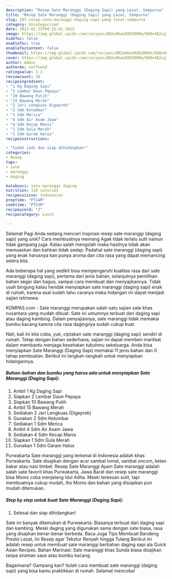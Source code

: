```yaml
---
description: "Resep Sate Maranggi (Daging Sapi) yang Lezat, Sempurna"
title: "Resep Sate Maranggi (Daging Sapi) yang Lezat, Sempurna"
slug: 287-resep-sate-maranggi-daging-sapi-yang-lezat-sempurna
category: Uncategorized
date: 2023-02-25T04:25:41.581Z
image: https://img-global.cpcdn.com/recipes/d02a46aa9202006b/680x482cq70/sate-maranggi-daging-sapi-foto-resep-utama.jpg
hideToc: false
enableToc: true
enableTocContent: false
thumbnail: https://img-global.cpcdn.com/recipes/d02a46aa9202006b/680x482cq70/sate-maranggi-daging-sapi-foto-resep-utama.jpg
cover: https://img-global.cpcdn.com/recipes/d02a46aa9202006b/680x482cq70/sate-maranggi-daging-sapi-foto-resep-utama.jpg
author: Admin
authorAv: notfound
ratingvalue: 3.1
reviewcount: 20
recipeingredient:
- "1 Kg Daging Sapi"
- "2 Lembar Daun Pepaya"
- "10 Bawang Putih"
- "15 Bawang Merah"
- "2 Jari Lengkuas Digeprek"
- "2 Sdm Ketumbar"
- "1 Sdm Merica"
- "4 Sdm Air Asam Jawa"
- "4 Sdm Kecap Manis"
- "1 Sdm Gula Merah"
- "1 Sdm Garam Halus"
recipeinstructions:

- "Sudah jadi dan siap dihidangkan!"
categories:
- Resep
tags:
- sate
- maranggi
- daging

katakunci: sate maranggi daging 
nutrition: 120 calories
recipecuisine: Indonesian
preptime: "PT14M"
cooktime: "PT53M"
recipeyield: "2"
recipecategory: Lunch

---
```



Selamat Pagi Anda sedang mencari inspirasi resep sate maranggi (daging sapi) yang unik? Cara membuatnya memang Agak tidak terlalu sulit namun tidak gampang juga. Kalau salah mengolah maka hasilnya tidak akan memuaskan dan bahkan tidak sedap. Padahal sate maranggi (daging sapi) yang enak harusnya kan punya aroma dan cita rasa yang dapat memancing selera kita.


Ada beberapa hal yang sedikit bisa mempengaruhi kualitas rasa dari sate maranggi (daging sapi), pertama dari jenis bahan, selanjutnya pemilihan bahan segar dan bagus, sampai cara membuat dan menyajikannya. Tidak usah bingung kalau hendak menyiapkan sate maranggi (daging sapi) enak di rumah, karena asal sudah tahu caranya maka hidangan ini dapat menjadi sajian istimewa.

KOMPAS.com - Sate maranggi merupakan salah satu sajian sate khas nusantara yang mudah dibuat. Sate ini umumnya terbuat dari daging sapi atau daging kambing. Dalam penyajiannya, sate maranggi tidak memakai bumbu kacang karena cita rasa dagingnya sudah cukup kuat.


Nah, kali ini kita coba, yuk, ciptakan sate maranggi (daging sapi) sendiri di rumah. Tetap dengan bahan sederhana, sajian ini dapat memberi manfaat dalam membantu menjaga kesehatan tubuhmu sekeluarga. Anda bisa menyiapkan Sate Maranggi (Daging Sapi) memakai 11 jenis bahan dan 0 tahap pembuatan. Berikut ini langkah-langkah untuk menyiapkan hidangannya.

<!--inarticleads1-->

##### Bahan-bahan dan bumbu yang harus ada untuk menyiapkan Sate Maranggi (Daging Sapi):

1. Ambil 1 Kg Daging Sapi
1. Siapkan 2 Lembar Daun Pepaya
1. Siapkan 10 Bawang Putih
1. Ambil 15 Bawang Merah
1. Sediakan 2 Jari Lengkuas (Digeprek)
1. Gunakan 2 Sdm Ketumbar
1. Sediakan 1 Sdm Merica
1. Ambil 4 Sdm Air Asam Jawa
1. Sediakan 4 Sdm Kecap Manis
1. Siapkan 1 Sdm Gula Merah
1. Gunakan 1 Sdm Garam Halus


Purwakarta Sate maranggi yang terkenal di Indonesia adalah khas Purwakarta. Sate disajikan dengan acar sambal tomat, sambal oncom, ketan bakar atau nasi timbel. Resep Sate Maranggi Ayam Sate maranggi adalah salah sate favorit khas Purwakarta, Jawa Barat dan resep sate maranggi bisa Moms coba menjelang Idul Adha. Meski terkesan sulit, tapi membuatnya cukup mudah, lho Moms dan bahan yang disiapkan pun mudah ditemukan. 

<!--inarticleads2-->

##### Step by step untuk buat Sate Maranggi (Daging Sapi):


1. Selesai dan siap dihidangkan!

Sate ini banyak ditemukan di Purwakarta. Biasanya terbuat dari daging sapi dan kambing. Meski daging yang digunakan sama dengan sate biasa, rasa yang disajikan benar-benar berbeda. Baca Juga Tips Membuat Bandeng Presto Lezat, Ini Resep agar Tekstur Renyah hingga Tulang Berikut ini adalah resep untuk membuat sate maranggi berbahan daging sapi ala Quick Asian Recipes. Bahan Marinasi: Sate maranggi khas Sunda biasa disajikan tanpa siraman saus atau bumbu kacang. 

Bagaimana? Gampang kan? Itulah cara membuat sate maranggi (daging sapi) yang bisa kamu praktikkan di rumah. Selamat mencoba!
